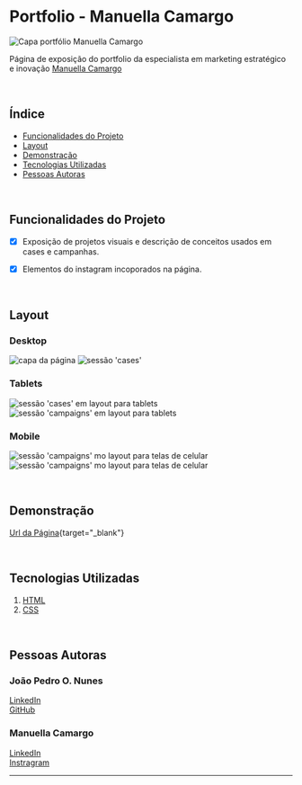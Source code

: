 # Portfolio - Manuella Camargo

![Capa portfólio Manuella Camargo](./img/capa.png)

Página de exposição do portfolio da especialista em marketing estratégico e inovação [Manuella Camargo](https://www.instagram.com/manuucamargoo/)

&nbsp;

## Índice
- <a href="#funcionalidades-do-projeto">Funcionalidades do Projeto</a>
- <a href="#layout">Layout</a>
- <a href="#demonstração">Demonstração</a>
- <a href="#tecnologias-utilizadas">Tecnologias Utilizadas</a>
- <a href="#pessoas-autoras">Pessoas Autoras</a>

&nbsp;

## Funcionalidades do Projeto

- [x] Exposição de projetos visuais e descrição de conceitos usados em cases e campanhas.
- [x] Elementos do instagram incoporados na página.


&nbsp;

## Layout

### Desktop
![capa da página](./img/screenshots/print-capa.png)
![sessão 'cases'](./img/screenshots/print-case.png)

### Tablets
![sessão 'cases' em layout para tablets](./img/screenshots/print-tablet-layout.png)
![sessão 'campaigns' em layout para tablets](./img/screenshots/print-campanha-tablet.png)

### Mobile
![sessão 'campaigns' mo layout para telas de celular](./img/screenshots/print-campanha-mobile.png)
![sessão 'campaigns' mo layout para telas de celular](./img/screenshots/print-mobile-layout.png)


&nbsp;

## Demonstração

[Url da Página](https://portfolio-manuella-camargo.vercel.app){target="_blank"}

&nbsp;


## Tecnologias Utilizadas

1. [HTML](https://www.w3.org/html/)
2. [CSS](https://www.css3.com)

&nbsp;

## Pessoas Autoras

### João Pedro O. Nunes
[LinkedIn](https://www.linkedin.com/in/joão-pedro-de-oliveira-nunes-0b5276195/)   
[GitHub](https://github.com/40jope)

### Manuella Camargo
[LinkedIn](https://www.linkedin.com/in/manuella-camargo-522b3724a/)  
[Instragram](https://www.instagram.com/manuucamargoo/)

---
